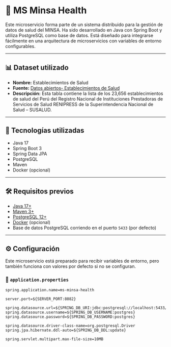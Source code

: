 # 🏥 MS Minsa Health

Este microservicio forma parte de un sistema distribuido para la gestión de datos de salud del MINSA. Ha sido desarrollado en Java con Spring Boot y utiliza PostgreSQL como base de datos. Está diseñado para integrarse fácilmente en una arquitectura de microservicios con variables de entorno configurables.

---

## 📊 Dataset utilizado

- **Nombre:** Establecimientos de Salud
- **Fuente:** [Datos abiertos- Establecimientos de Salud](https://datosabiertos.gob.pe/dataset/establecimientos-de-salud)
- **Descripción:** Esta tabla contiene la lista de los 23,656 establecimientos de salud del Perú del Registro Nacional de Instituciones Prestadoras de Servicios de Salud RENIPRESS de la Superintendencia Nacional de Salud – SUSALUD.

---

## 🚀 Tecnologías utilizadas

- Java 17
- Spring Boot 3
- Spring Data JPA
- PostgreSQL
- Maven
- Docker (opcional)

---

## 🛠️ Requisitos previos

- [Java 17+](https://adoptium.net/)
- [Maven 3+](https://maven.apache.org/)
- [PostgreSQL 12+](https://www.postgresql.org/)
- [Docker](https://www.docker.com/) (opcional)
- Base de datos PostgreSQL corriendo en el puerto `5433` (por defecto)

---

## ⚙️ Configuración

Este microservicio está preparado para recibir variables de entorno, pero también funciona con valores por defecto si no se configuran.

### 📄 `application.properties`

```properties
spring.application.name=ms-minsa-health

server.port=${SERVER_PORT:8082}

spring.datasource.url=${SPRING_DB_URI:jdbc:postgresql://localhost:5433/health_db}
spring.datasource.username=${SPRING_DB_USERNAME:postgres}
spring.datasource.password=${SPRING_DB_PASSWORD:postgres}

spring.datasource.driver-class-name=org.postgresql.Driver
spring.jpa.hibernate.ddl-auto=${SPRING_DB_DDL:update}

spring.servlet.multipart.max-file-size=10MB
